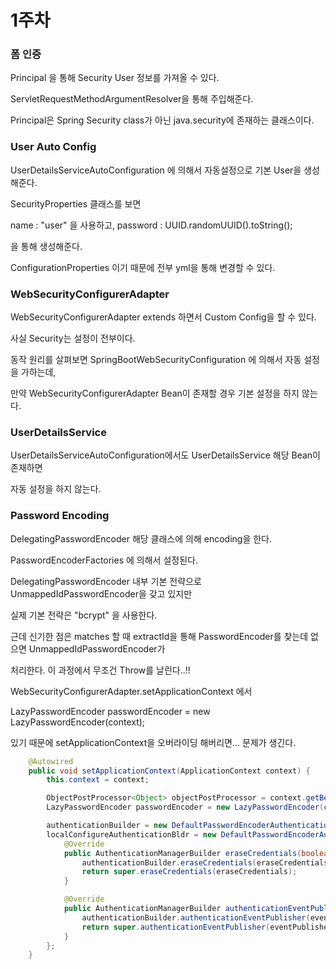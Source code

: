 # 1주차 

### 폼 인증 

Principal 을 통해 Security User 정보를 가져올 수 있다. 

ServletRequestMethodArgumentResolver을 통해 주입해준다.

Principal은 Spring Security class가 아닌 java.security에 존재하는 클래스이다. 


### User Auto Config

UserDetailsServiceAutoConfiguration 에 의해서 자동설정으로 기본 User을 생성해준다.

SecurityProperties 클래스를 보면 

name : "user" 을 사용하고, password : UUID.randomUUID().toString();

을 통해 생성해준다. 

ConfigurationProperties 이기 때문에 전부 yml을 통해 변경할 수 있다. 


### WebSecurityConfigurerAdapter 

WebSecurityConfigurerAdapter extends 하면서 Custom Config을 할 수 있다. 

사실 Security는 설정이 전부이다. 


동작 원리를 살펴보면 SpringBootWebSecurityConfiguration 에 의해서 자동 설정을 가하는데, 

만약 WebSecurityConfigurerAdapter Bean이 존재할 경우 기본 설정을 하지 않는다. 


### UserDetailsService

UserDetailsServiceAutoConfiguration에서도 UserDetailsService 해당 Bean이 존재하면 

자동 설정을 하지 않는다.


### Password Encoding 

DelegatingPasswordEncoder 해당 클래스에 의해 encoding을 한다.

PasswordEncoderFactories 에 의해서 설정된다.
 
DelegatingPasswordEncoder 내부 기본 전략으로 UnmappedIdPasswordEncoder을 갖고 있지만

실제 기본 전략은 "bcrypt" 을 사용한다. 

근데 신기한 점은 matches 할 때 extractId을 통해 PasswordEncoder를 찾는데 없으면 UnmappedIdPasswordEncoder가 

처리한다. 이 과정에서 무조건 Throw를 날린다..!! 


WebSecurityConfigurerAdapter.setApplicationContext 에서  

LazyPasswordEncoder passwordEncoder = new LazyPasswordEncoder(context); 

있기 때문에 setApplicationContext을 오버라이딩 해버리면... 문제가 생긴다.


~~~java
	@Autowired
	public void setApplicationContext(ApplicationContext context) {
		this.context = context;

		ObjectPostProcessor<Object> objectPostProcessor = context.getBean(ObjectPostProcessor.class);
		LazyPasswordEncoder passwordEncoder = new LazyPasswordEncoder(context);

		authenticationBuilder = new DefaultPasswordEncoderAuthenticationManagerBuilder(objectPostProcessor, passwordEncoder);
		localConfigureAuthenticationBldr = new DefaultPasswordEncoderAuthenticationManagerBuilder(objectPostProcessor, passwordEncoder) {
			@Override
			public AuthenticationManagerBuilder eraseCredentials(boolean eraseCredentials) {
				authenticationBuilder.eraseCredentials(eraseCredentials);
				return super.eraseCredentials(eraseCredentials);
			}

			@Override
			public AuthenticationManagerBuilder authenticationEventPublisher(AuthenticationEventPublisher eventPublisher) {
				authenticationBuilder.authenticationEventPublisher(eventPublisher);
				return super.authenticationEventPublisher(eventPublisher);
			}
		};
	}

~~~





